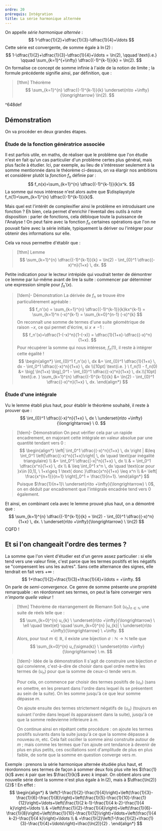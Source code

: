 ```yaml
---
ordre: 20
prérequis: Intégration
title: La série harmonique alternée
---
```

On appelle *série harmonique alternée* :
$$
1-\dfrac{1}{2}+\dfrac{1}{3}-\dfrac{1}{4}+\ldots
$$
Cette série est convergente, de somme égale à $\ln(2)$ :
$$
1-\dfrac{1}{2}+\dfrac{1}{3}-\dfrac{1}{4}+\ldots = \ln(2), \qquad \text{i.e.} \qquad \sum_{k=1}^{+\infty} \dfrac{(-1)^{k-1}}{k} = \ln(2).
$$
On formalise ce concept de somme infinie à l'aide de la notion de limite ; la formule précédente signifie ainsi, par définition, que :

> [!thm] Théorème
> $$
> \sum_{k=1}^{n} \dfrac{(-1)^{k-1}}{k} \underset{n\to +\infty}{\longrightarrow} \ln(2).
> $$

^648def

## Démonstration

On va procéder en deux grandes étapes.

### Étude de la fonction génératrice associée

Il est parfois utile, en maths, de réaliser que le problème que l'on étudie n'est en fait qu'un cas particulier d'un problème certes plus général, mais plus facile à étudier. Ici, par exemple, au lieu de s'intéresser seulement à la somme mentionnée dans le théorème ci-dessus, on va élargir nos ambitions et considérer plutôt la *fonction* $f_n$ définie par :
$$
f_n(x)=\sum_{k=1}^{n} \dfrac{(-1)^{k-1}}{k}x^k.
$$
La somme qui nous intéresse n'est alors autre que $\displaystyle f_n(1)=\sum_{k=1}^{n} \dfrac{(-1)^{k-1}}{k}$.

Mais quel est l'intérêt de complexifier ainsi le problème en introduisant une fonction ? Eh bien, cela permet d'enrichir l'éventail des outils à notre disposition : parler de fonctions, cela débloque toute la puissance de l'Analyse ! On peut faire avec la fonction $f_n$ certaines opérations que l'on ne pouvait faire avec la série initiale, typiquement la dériver ou l'intégrer pour obtenir des informations sur elle.

Cela va nous permettre d'établir que :

> [!thm] Lemme
>  $$
> \sum_{k=1}^{n} \dfrac{(-1)^{k-1}}{k} = \ln(2) -  \int_{0}^1 \dfrac{(-x)^n}{1+x} \, dx.
> $$

Petite indication pour le lecteur intrépide qui voudrait tenter de démontrer ce lemme par lui-même avant de lire la suite : commencer par déterminer une expression simple pour $f_n'(x)$.

> [!dem]- Démonstration
> La dérivée de $f_n$ se trouve être particulièrement agréable :
> $$
> f_n'(x) = \sum_{k=1}^{n} \dfrac{(-1)^{k-1}}{k}kx^{k-1} = \sum_{k=1}^n  (-x)^{k-1} = \sum_{k=0}^{n-1}  (-x)^{k}
> $$
> On reconnaît une somme de termes d'une suite géométrique de raison $-x$, ce qui permet d'écrire, si $x\neq -1$ :
> $$
> f_n'(x)=\dfrac{1-(-x)^n}{1-(-x)} = \dfrac{1}{1+x}-\dfrac{(-x)^n}{1+x}.
> $$
> Pour récupérer la somme qui nous intéresse, $f_n(1)$, il reste à intégrer cette égalité !
> $$
> \begin{align*}
>  \int_{0}^1 f_n'(x) \, dx &= \int_{0}^1 \dfrac{1}{1+x} \, dx - \int_0^1 \dfrac{(-x)^n}{1+x} \, dx \\[10pt]
> \text{i.e.  } \  f_n(1) - f_n(0) &= \big[ \ln(1+x) \big]_0^1  -  \int_{0}^1 \dfrac{(-x)^n}{1+x} \, dx.\\[10pt]
> \text{i.e.  }  \sum_{k=1}^{n} \dfrac{(-1)^{k-1}}{k} &= \ln(2) -  \int_{0}^1 \dfrac{(-x)^n}{1+x} \, dx.
> \end{align*}
> $$


### Étude d'une intégrale

Vu le lemme établi plus haut, pour établir le théorème souhaité, il reste à prouver que :
$$
\int_{0}^1 \dfrac{(-x)^n}{1+x} \, dx \ \underset{n\to +\infty}{\longrightarrow} \ 0.
$$
> [!dem]- Démonstration
> On peut vérifier cela par un rapide encadrement, en majorant cette intégrale en valeur absolue par une quantité tendant vers 0 :
> $$
> \begin{align*}
> \left| \int_0^1 \dfrac{(-x)^n}{1+x} \, dx \right | &\leq \int_0^1 \left|\dfrac{(-x)^n}{1+x}\right| \, dx  \quad \text{par inégalité triangulaire} \\
> &= \int_0^1 \dfrac{|-x|^n}{1+x} \, dx \\
> & = \int_0^1 \dfrac{x^n}{1+x} \, dx \\
> & \leq \int_0^1 x^n \, dx \quad \text{car pour }x\in [0,1], \  1+x\geq 1 \text{ donc }\dfrac{x^n}{1+x} \leq x^n  \\
> &= \left[  \frac{x^{n+1}}{n+1}  \right]_0^1 = \frac{1}{n+1}.
> \end{align*}
> $$
> Puisque $\frac{1}{n+1}\ \underset{n\to +\infty}{\longrightarrow} \ 0$, on en déduit par encadrement que l'intégrale encadrée tend vers 0 également.

Et ainsi, en combinant cela avec le lemme prouvé plus haut, on a démontré que :
$$
\sum_{k=1}^{n} \dfrac{(-1)^{k-1}}{k} = \ln(2) -  \int_{0}^1 \dfrac{(-x)^n}{1+x} \, dx. \ \underset{n\to +\infty}{\longrightarrow} \  \ln(2)
$$
CQFD !
## Et si l'on changeait l'ordre des termes ?

La somme que l'on vient d'étudier est d'un genre assez particulier : si elle tend vers une valeur finie, c'est parce que les termes positifs et les négatifs se "compensent les uns les autres". Sans cette alternance des signes, elle tendrait en fait vers $+\infty$ :
$$
1+\frac{1}{2}+\frac{1}{3}+\frac{1}{4}+\ldots = +\infty.
$$
On parle de *semi-convergence*. Ce genre de somme présente une propriété remarquable : en réordonnant ses termes, on peut la faire converger vers *n'importe quelle valeur* !

> [!thm] Théorème de réarrangement de Riemann
> Soit $(u_n)_{n\in \mathbb{N}}$ une suite de réels telle que :
> $$
> \sum_{k=0}^{n} u_{k} \ \underset{n\to +\infty}{\longrightarrow} \ \ell \quad \text{et} \quad \sum_{k=0}^{n} |u_{k}| \ \underset{n\to +\infty}{\longrightarrow} \  +\infty.
> $$
> Alors, pour tout $m\in \mathbb{R}$, il existe une bijection $\sigma : \mathbb{N} \to \mathbb{N}$ telle que
>  $$
> \sum_{k=0}^{n} u_{\sigma(k)} \ \underset{n\to +\infty}{\longrightarrow} \ m.
> $$

> [!dem]- Idée de la démonstration
> Il s'agit de construire une bijection $\sigma$ qui convienne, c'est-à-dire de choisir dans quel ordre mettre les termes de $(u_n)$ pour que la somme de ceux-ci tende vers $m$.
> 
> Pour cela, on commence par choisir des termes positifs de $(u_n)$ (sans en omettre, en les prenant dans l'ordre dans lequel ils se présentent au sein de la suite). On les somme jusqu'à ce que leur somme dépasse $m$.
> 
> On ajoute ensuite des termes strictement négatifs de $(u_n)$ (toujours en suivant l'ordre dans lequel ils apparaissent dans la suite), jusqu'à ce que la somme redevienne inférieure à $m$.
> 
> On continue ainsi en répétant cette procédure : on ajoute les termes positifs suivants dans la suite jusqu'à ce que la somme dépasse à nouveau $m$, etc.
> Cela fait osciller la somme ainsi construite autour de $m$ ; mais comme les termes que l'on ajoute ont tendance à devenir de plus en plus petits, ces oscillations sont d'amplitude de plus en plus faible, de sorte que la somme en question converge vers $m$.

Exemple : prenons la série harmonique alternée étudiée plus haut, et réordonnons ses termes de façon à sommer deux fois plus vite les $\frac{1}{k}$ avec $k$ pair que les $\frac{1}{k}$ avec $k$ impair. On obtient alors une nouvelle série dont la somme n'est plus égale à $\ln(2)$, mais à $\dfrac{\ln(2)}{2}$ ! En effet :
$$
\begin{align*}
& \left(1-\frac{1}{2}-\frac{1}{4}\right)+\left(\frac{1}{3}-\frac{1}{6}-\frac{1}{8}\right)+\left(\frac{1}{5}-\frac{1}{10}-\frac{1}{12}\right)+\ldots+\left(\frac{1}{2 k-1}-\frac{1}{4 k-2}-\frac{1}{4 k}\right)+\ldots \\
& =\left(\frac{1}{2}-\frac{1}{4}\right)+\left(\frac{1}{6}-\frac{1}{8}\right)+\left(\frac{1}{10}-\frac{1}{12}\right)+\ldots+\left(\frac{1}{4 k-2}-\frac{1}{4 k}\right)+\ldots \\
& =\frac{1}{2}\left(1-\frac{1}{2}+\frac{1}{3}-\frac{1}{4}+\ldots\right)=\frac{\ln(2)}{2} .
\end{align*}
$$

